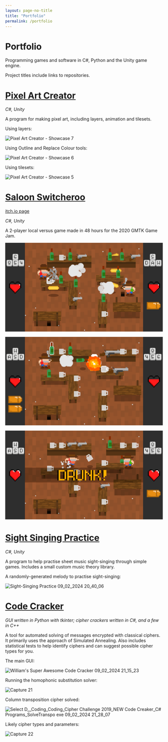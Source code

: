 ```yaml
---
layout: page-no-title
title: "Portfolio"
permalink: /portfolio
---
```


# Portfolio

Programming games and software in C#, Python and the Unity game engine.

Project titles include links to repositories.

# [Pixel Art Creator](https://github.com/MrWoafer/Pixel-Art-Creator-2.0)

_C#, Unity_

A program for making pixel art, including layers, animation and tilesets.

Using layers:

![Pixel Art Creator - Showcase 7](https://github.com/MrWoafer/MrWoafer.github.io/assets/159387325/eb4d4fdd-5c2e-4aeb-b359-59c72afae8fc)

Using Outline and Replace Colour tools:

![Pixel Art Creator - Showcase 6](https://github.com/MrWoafer/MrWoafer.github.io/assets/159387325/8fe14666-6fb6-4a6f-afe8-648530cdcf6e)

Using tilesets:

![Pixel Art Creator - Showcase 5](https://github.com/MrWoafer/MrWoafer.github.io/assets/159387325/1f36e8cf-03b7-42b1-ab4b-a69b5a489d43)

# [Saloon Switcheroo](https://github.com/MrWoafer/Saloon-Switcheroo)

[itch.io page](https://woafer.itch.io/saloon-switcheroo)

_C#, Unity_

A 2-player local versus game made in 48 hours for the 2020 GMTK Game Jam.

![screenshot](Images/Saloon-Switcheroo-1.png)

![screenshot](Images/Saloon-Switcheroo-2.png)

![screenshot](Images/Saloon-Switcheroo-3.png)

# [Sight Singing Practice](https://github.com/MrWoafer/Sight-Singing-Practice)

_C#, Unity_

A program to help practise sheet music sight-singing through simple games. Includes a small custom music theory library.

A randomly-generated melody to practise sight-singing:

![Sight-Singing Practice 09_02_2024 20_40_06](https://github.com/MrWoafer/MrWoafer.github.io/assets/159387325/bc4b0090-20f0-4871-ac0e-1bb28748ce09)

# [Code Cracker](https://github.com/MrWoafer/Code-Cracker)

_GUI written in Python with tkinter; cipher crackers written in C#, and a few in C++_

A tool for automated solving of messages encrypted with classical ciphers. It primarily uses the approach of Simulated Annealing. Also includes statistical tests to help identify ciphers and can suggest possible cipher types for you.

The main GUI:

![William's Super Awesome Code Cracker 09_02_2024 21_15_23](https://github.com/MrWoafer/MrWoafer.github.io/assets/159387325/82fab22d-bd9e-4f52-8993-befd49484bb1)

Running the homophonic substitution solver:

![Capture 21](https://github.com/MrWoafer/MrWoafer.github.io/assets/159387325/64218bc1-23b7-4714-a0e4-8e1457c70810)

Column transposition cipher solved:

![Select D__Coding_Coding_Cipher Challenge 2019_NEW Code Creaker_C# Programs_SolveTranspo exe 09_02_2024 21_28_07](https://github.com/MrWoafer/MrWoafer.github.io/assets/159387325/84431514-84a5-4fee-a937-c0adc8a7dd09)

Likely cipher types and parameters:

![Capture 22](https://github.com/MrWoafer/MrWoafer.github.io/assets/159387325/3a2b946b-2891-4254-bf36-be96483840a0)
